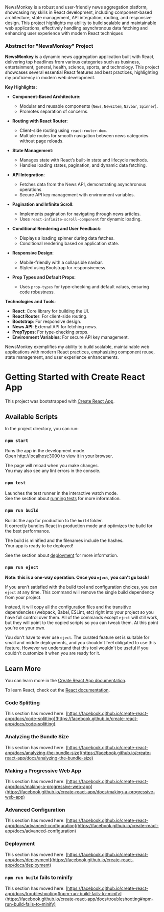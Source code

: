 NewsMonkey is a robust and user-friendly news aggregation platform, showcasing my skills in React development, including component-based architecture, state management, API integration, routing, and responsive design. This project highlights my ability to build scalable and maintainable web applications, effectively handling asynchronous data fetching and enhancing user experience with modern React techniques


### Abstract for "NewsMonkey" Project

**NewsMonkey** is a dynamic news aggregation application built with React, delivering top headlines from various categories such as business, entertainment, general, health, science, sports, and technology. This project showcases several essential React features and best practices, highlighting my proficiency in modern web development.

**Key Highlights:**

- **Component-Based Architecture**:
  - Modular and reusable components (`News`, `NewsItem`, `Navbar`, `Spinner`).
  - Promotes separation of concerns.

- **Routing with React Router**:
  - Client-side routing using `react-router-dom`.
  - Multiple routes for smooth navigation between news categories without page reloads.

- **State Management**:
  - Manages state with React’s built-in state and lifecycle methods.
  - Handles loading states, pagination, and dynamic data fetching.

- **API Integration**:
  - Fetches data from the News API, demonstrating asynchronous operations.
  - Secure API key management with environment variables.

- **Pagination and Infinite Scroll**:
  - Implements pagination for navigating through news articles.
  - Uses `react-infinite-scroll-component` for dynamic loading.

- **Conditional Rendering and User Feedback**:
  - Displays a loading spinner during data fetches.
  - Conditional rendering based on application state.

- **Responsive Design**:
  - Mobile-friendly with a collapsible navbar.
  - Styled using Bootstrap for responsiveness.

- **Prop Types and Default Props**:
  - Uses `prop-types` for type-checking and default values, ensuring code robustness.

**Technologies and Tools**:
- **React**: Core library for building the UI.
- **React Router**: For client-side routing.
- **Bootstrap**: For responsive design.
- **News API**: External API for fetching news.
- **PropTypes**: For type-checking props.
- **Environment Variables**: For secure API key management.

NewsMonkey exemplifies my ability to build scalable, maintainable web applications with modern React practices, emphasizing component reuse, state management, and user experience enhancements.




# Getting Started with Create React App

This project was bootstrapped with [Create React App](https://github.com/facebook/create-react-app).

## Available Scripts

In the project directory, you can run:

### `npm start`

Runs the app in the development mode.\
Open [http://localhost:3000](http://localhost:3000) to view it in your browser.

The page will reload when you make changes.\
You may also see any lint errors in the console.

### `npm test`

Launches the test runner in the interactive watch mode.\
See the section about [running tests](https://facebook.github.io/create-react-app/docs/running-tests) for more information.

### `npm run build`

Builds the app for production to the `build` folder.\
It correctly bundles React in production mode and optimizes the build for the best performance.

The build is minified and the filenames include the hashes.\
Your app is ready to be deployed!

See the section about [deployment](https://facebook.github.io/create-react-app/docs/deployment) for more information.

### `npm run eject`

**Note: this is a one-way operation. Once you `eject`, you can't go back!**

If you aren't satisfied with the build tool and configuration choices, you can `eject` at any time. This command will remove the single build dependency from your project.

Instead, it will copy all the configuration files and the transitive dependencies (webpack, Babel, ESLint, etc) right into your project so you have full control over them. All of the commands except `eject` will still work, but they will point to the copied scripts so you can tweak them. At this point you're on your own.

You don't have to ever use `eject`. The curated feature set is suitable for small and middle deployments, and you shouldn't feel obligated to use this feature. However we understand that this tool wouldn't be useful if you couldn't customize it when you are ready for it.

## Learn More

You can learn more in the [Create React App documentation](https://facebook.github.io/create-react-app/docs/getting-started).

To learn React, check out the [React documentation](https://reactjs.org/).

### Code Splitting

This section has moved here: [https://facebook.github.io/create-react-app/docs/code-splitting](https://facebook.github.io/create-react-app/docs/code-splitting)

### Analyzing the Bundle Size

This section has moved here: [https://facebook.github.io/create-react-app/docs/analyzing-the-bundle-size](https://facebook.github.io/create-react-app/docs/analyzing-the-bundle-size)

### Making a Progressive Web App

This section has moved here: [https://facebook.github.io/create-react-app/docs/making-a-progressive-web-app](https://facebook.github.io/create-react-app/docs/making-a-progressive-web-app)

### Advanced Configuration

This section has moved here: [https://facebook.github.io/create-react-app/docs/advanced-configuration](https://facebook.github.io/create-react-app/docs/advanced-configuration)

### Deployment

This section has moved here: [https://facebook.github.io/create-react-app/docs/deployment](https://facebook.github.io/create-react-app/docs/deployment)

### `npm run build` fails to minify

This section has moved here: [https://facebook.github.io/create-react-app/docs/troubleshooting#npm-run-build-fails-to-minify](https://facebook.github.io/create-react-app/docs/troubleshooting#npm-run-build-fails-to-minify)
